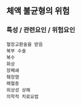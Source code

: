## 체액 불균형의 위험


### 특성 / 관련요인 / 위험요인

>                
                              
    혈장교환술을 받음
    복부 수술
    복수
    화상
    장폐쇄
    췌장염
    패혈증
    외상성 상해
    의학적 치료요법